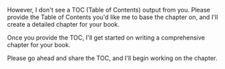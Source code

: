 <p>However, I don't see a TOC (Table of Contents) output from you. Please provide the Table of Contents you'd like me to base the chapter on, and I'll create a detailed chapter for your book.</p>

<p>Once you provide the TOC, I'll get started on writing a comprehensive chapter for your book.</p>

<p>Please go ahead and share the TOC, and I'll begin working on the chapter.</p>

